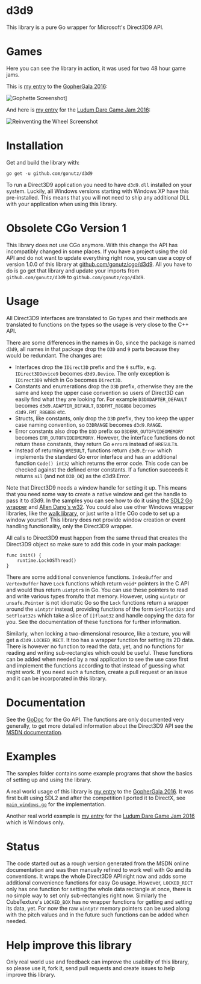 # d3d9
This library is a pure Go wrapper for Microsoft's Direct3D9 API.

# Games
Here you can see the library in action, it was used for two 48 hour game jams.

This is [my entry](https://github.com/gonutz/gophette) to the [GopherGala 2016](http://gophergala.com/):

![Gophette Screenshot](https://raw.githubusercontent.com/gonutz/gophette/master/screenshots/race.png)]

And here is [my entry](https://github.com/gonutz/ld36) for the [Ludum Dare Game Jam 2016](http://ludumdare.com/compo/ludum-dare-36/?action=preview&uid=110557):

![Reinventing the Wheel Screenshot](http://ludumdare.com/compo/wp-content/compo2//570486/110557-shot0-1472432554.png-eq-900-500.jpg)

# Installation
Get and build the library with:

    go get -u github.com/gonutz/d3d9

To run a Direct3D9 application you need to have `d3d9.dll` installed on your system. Luckily, all Windows versions starting with Windows XP have this pre-installed. This means that you will not need to ship any additional DLL with your application when using this library.

# Obsolete CGo Version 1
This library does not use CGo anymore. With this change the API has incompatibly changed in some places. If you have a project using the old API and do not want to update everything right now, you can use a copy of version 1.0.0 of this library at [github.com/gonutz/cgo/d3d9](https://github.com/gonutz/cgo/tree/master/d3d9). All you have to do is go get that library and update your imports from `github.com/gonutz/d3d9` to `github.com/gonutz/cgo/d3d9`.

# Usage
All Direct3D9 interfaces are translated to Go types and their methods are translated to functions on the types so the usage is very close to the C++ API.

There are some differences in the names in Go, since the package is named `d3d9`, all names in that package drop the `D3D` and `9` parts because they would be redundant. The changes are:

- Interfaces drop the `IDirect3D` prefix and the `9` suffix, e.g. `IDirect3DDevice9` becomes `d3d9.Device`. The only exception is `IDirect3D9` which in Go becomes `Direct3D`.
- Constants and enumerations drop the `D3D` prefix, otherwise they are the same and keep the upper case convention so users of Direct3D can easily find what they are looking for. For example `D3DADAPTER_DEFAULT` becomes `d3d9.ADAPTER_DEFAULT`, `D3DFMT_R8G8B8` becomes `d3d9.FMT_R8G8B8` etc.
- Structs, like constants, only drop the `D3D` prefix, they too keep the upper case naming convention, so `D3DRANGE` becomes `d3d9.RANGE`.
- Error constants also drop the `D3D` prefix so `D3DERR_OUTOFVIDEOMEMORY` becomes `ERR_OUTOFVIDEOMEMORY`. However, the interface functions do not return these constants, they return Go `error`s instead of `HRESULT`s.
- Instead of returning `HRESULT`, functions return `d3d9.Error` which implements the standard Go error interface and has an additional function `Code() int32` which returns the error code. This code can be checked against the defined error constants. If a function succeeds it returns `nil` (and not `D3D_OK`) as the d3d9.Error.

Note that Direct3D9 needs a window handle for setting it up. This means that you need some way to create a native window and get the handle to pass it to d3d9. In the samples you can see how to do it using the [SDL2 Go wrapper](https://github.com/veandco/go-sdl2) and [Allen Dang's w32](https://github.com/AllenDang/w32). You could also use other Windows wrapper libraries, like the [walk library](https://github.com/lxn/walk), or just write a little CGo code to set up a window yourself. This library does not provide window creation or event handling functionality, only the Direct3D9 wrapper.

All calls to Direct3D9 must happen from the same thread that creates the Direct3D9 object so make sure to add this code in your main package:

    func init() {
	    runtime.LockOSThread()
	}

There are some additional convenience functions. `IndexBuffer` and `VertexBuffer` have `Lock` functions which return `void*` pointers in the C API and would thus return `uintptr`s in Go. You can use these pointers to read and write various types from/to that memory. However, using `uintptr` or `unsafe.Pointer` is not idiomatic Go so the `Lock` functions return a wrapper around the `uintptr` instead, providing functions of the form `GetFloat32s` and `SetFloat32s` which take a slice of `[]float32` and handle copying the data for you. See the documentation of these functions for further information.

Similarly, when locking a two-dimensional resource, like a texture, you will get a `d3d9.LOCKED_RECT`. It too has a wrapper function for setting its 2D data. There is however no function to read the data, yet, and no functions for reading and writing sub-rectangles which could be useful. These functions can be added when needed by a real application to see the use case first and implement the functions according to that instead of guessing what might work. If you need such a function, create a pull request or an issue and it can be incorporated in this library.

# Documentation
See the [GoDoc](https://godoc.org/github.com/gonutz/d3d9) for the Go API. The functions are only documented very generally, to get more detailed information about the Direct3D9 API see the [MSDN documentation](https://msdn.microsoft.com/en-us/library/windows/desktop/bb172964%28v=vs.85%29.aspx).

# Examples
The samples folder contains some example programs that show the basics of setting up and using the library.

A real world usage of this library is [my entry](https://github.com/gonutz/gophette) to the [GopherGala 2016](http://gophergala.com/). It was first built using SDL2 and after the competition I ported it to DirectX, see [`main_windows.go`](https://github.com/gonutz/gophette/blob/master/main_windows.go) for the implementation.

Another real world example is [my entry](https://github.com/gonutz/ld36) for the [Ludum Dare Game Jam 2016](http://ludumdare.com/compo/ludum-dare-36/?action=preview&uid=110557) which is Windows only.

# Status
The code started out as a rough version generated from the MSDN online documentation and was then manually refined to work well with Go and its conventions. It wraps the whole Direct3D9 API right now and adds some additional convenience functions for easy Go usage. However, `LOCKED_RECT` only has one function for setting the whole data rectangle at once, there is no simple way to set only sub-rectangles right now. Similarly the CubeTexture's `LOCKED_BOX` has no wrapper functions for getting and setting its data, yet. For now the raw `uintptr` memory pointers can be used along with the pitch values and in the future such functions can be added when needed.

# Help improve this library

Only real world use and feedback can improve the usability of this library, so please use it, fork it, send pull requests and create issues to help improve this library.
